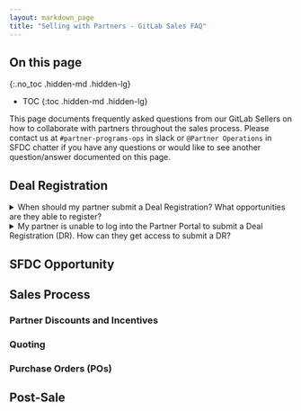 ```yaml
---
layout: markdown_page
title: "Selling with Partners - GitLab Sales FAQ"
---
```


## On this page
{:.no_toc .hidden-md .hidden-lg}

- TOC
{:toc .hidden-md .hidden-lg}

This page documents frequently asked questions from our GitLab Sellers on how to collaborate with partners throughout the sales process. Please contact us at `#partner-programs-ops` in slack or `@Partner Operations` in SFDC chatter if you have any questions or would like to see another question/answer documented on this page.

## Deal Registration

<details>
<summary markdown="span">When should my partner submit a Deal Registration? What opportunities are they able to register?</summary>

GitLab has a [Partner Sourced Deal Registration](https://about.gitlab.com/handbook/sales/field-operations/channel-operations/#partner-sourced-deal-registration) (DR) program for Resale, MSP, and Referral opportunities. The partner should submit a Partner Sourced DR for an opportunity where they are **bringing net-new business to GitLab**, which can apply to opportunities for new logo, co-term add-on/upsell, or add-on/upsell as part of a renewal. Note, we can only approve one Partner Sourced DR for an opportunity, as only one partner can source a deal. Partners should not submit a Partner Sourced DR if they did not source the opportunity, and will generally receive Co-Sell discounts for these deals. Please refer to GitLab’s [Internal Incentive Guide](https://docs.google.com/document/d/1qiT_2EsnL20c4w0hyZ_CGaJQIzj8CSCsHERoR80cwws/edit#heading=h.9e3o7yaxw8mu) for more information on partner program discounts.

GitLab also has a [Service Attach DR](https://about.gitlab.com/handbook/sales/field-operations/channel-operations/#service-attach-opportunities) program which applies to opportunities where partners are selling their own professional services into a customer environment at the time of a GitLab product sale.

</details>

<details>
<summary markdown="span">My partner is unable to log into the Partner Portal to submit a Deal Registration (DR). How can they get access to submit a DR?</summary>

If the partner contact has a Partner Portal account but is unable to login, they can [select “Forgot Password”](https://partners.gitlab.com/English/) to reset their password. If they do not have a Partner Portal account, they can [select “Request Portal Access”](https://partners.gitlab.com/English/) to set up an account. Please have the partner contact partnersupport@gitlab.com for assistance ​​if they have followed the directions but are still having issues.

Note, to submit a Deal Registration, the partner must first be an authorized GitLab partner as well as have completed the [required training](https://about.gitlab.com/handbook/resellers/channel-working-with-GitLab/#training--certification-requirements-for-transactions-deal-registrations-nfrs-and-letters-of-authorization-loas) in order to be granted access to submit a DR.

</details>


## SFDC Opportunity


## Sales Process
### Partner Discounts and Incentives


### Quoting


### Purchase Orders (POs)


## Post-Sale

